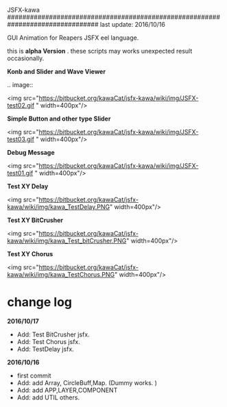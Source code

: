 JSFX-kawa
################################################################################
last update: 2016/10/16

GUI Animation for Reapers JSFX eel language.


this is  **alpha Version** .  these scripts  may  works unexpected result occasionally.

**Konb and Slider and Wave Viewer**

.. image::

<img src="https://bitbucket.org/kawaCat/jsfx-kawa/wiki/img/JSFX-test02.gif " width=400px"/>

**Simple Button and other type Slider**


<img src="https://bitbucket.org/kawaCat/jsfx-kawa/wiki/img/JSFX-test03.gif " width=400px"/>

**Debug Message**

<img src="https://bitbucket.org/kawaCat/jsfx-kawa/wiki/img/JSFX-test01.gif " width=400px"/>

**Test XY Delay**

<img src="https://bitbucket.org/kawaCat/jsfx-kawa/wiki/img/kawa_TestDelay.PNG" width=400px"/>

**Test XY BitCrusher**

<img src="https://bitbucket.org/kawaCat/jsfx-kawa/wiki/img/kawa_Test_bitCrusher.PNG" width=400px"/>

**Test XY Chorus**

<img src="https://bitbucket.org/kawaCat/jsfx-kawa/wiki/img/kawa_TestChorus.PNG" width=400px"/>


change log
================================================================================

**2016/10/17**

* Add: Test BitCrusher jsfx.
* Add: Test Chorus jsfx.
* Add: TestDelay jsfx.


**2016/10/16**

* first commit
* Add: add Array, CircleBuff,Map. (Dummy works. )
* Add: add APP,LAYER,COMPONENT
* Add: add UTIL others.
